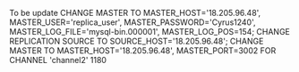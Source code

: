 To be update
CHANGE MASTER TO
MASTER_HOST='18.205.96.48',
MASTER_USER='replica_user',
MASTER_PASSWORD='Cyrus1240',
MASTER_LOG_FILE='mysql-bin.000001',
MASTER_LOG_POS=154;
CHANGE REPLICATION SOURCE TO SOURCE_HOST='18.205.96.48';
CHANGE MASTER TO MASTER_HOST='18.205.96.48', MASTER_PORT=3002 FOR CHANNEL 'channel2'
1180